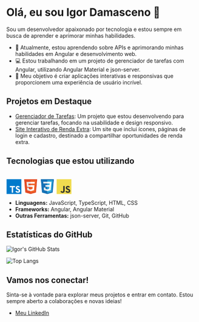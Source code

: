# Olá, eu sou Igor Damasceno 👋

 Sou um desenvolvedor apaixonado por tecnologia e estou sempre em busca de aprender e aprimorar minhas habilidades.

- 🌱 Atualmente, estou aprendendo sobre APIs e aprimorando minhas habilidades em Angular e desenvolvimento web.
- 💻 Estou trabalhando em um projeto de gerenciador de tarefas com Angular, utilizando Angular Material e json-server.
- 🎯 Meu objetivo é criar aplicações interativas e responsivas que proporcionem uma experiência de usuário incrível.

## Projetos em Destaque

- [Gerenciador de Tarefas](https://github.com/IgorDamasceno10/pagina-de-renda-renda-extra): Um projeto que estou desenvolvendo para gerenciar tarefas, focando na usabilidade e design responsivo.
- [Site Interativo de Renda Extra](https://github.com/IgorDamasceno10/pagina-de-renda-renda-extra): Um site que inclui ícones, páginas de login e cadastro, destinado a compartilhar oportunidades de renda extra.




## Tecnologias que estou utilizando

<div style="display: inline_block"><br>
  <img align="center" alt="TypeScript" height="40" width="40" src="https://raw.githubusercontent.com/devicons/devicon/master/icons/typescript/typescript-original.svg">
  <img align="center" alt="HTML" height="40" width="40" src="https://raw.githubusercontent.com/devicons/devicon/master/icons/html5/html5-original.svg">
  <img align="center" alt="CSS" height="40" width="40" src="https://raw.githubusercontent.com/devicons/devicon/master/icons/css3/css3-original.svg">
  <img align="center" alt="JavaScript" height="40" width="40" src="https://raw.githubusercontent.com/devicons/devicon/master/icons/javascript/javascript-original.svg">
</div>

- **Linguagens:** JavaScript, TypeScript, HTML, CSS
- **Frameworks:** Angular, Angular Material
- **Outras Ferramentas:** json-server, Git, GitHub

## Estatísticas do GitHub


![Igor's GitHub Stats](https://github-readme-stats.vercel.app/api?username=IgorDamasceno10&show_icons=true&theme=dracula)

![Top Langs](https://github-readme-stats.vercel.app/api/top-langs/?username=IgorDamasceno10&layout=compact&theme=dracula)


## Vamos nos conectar!

Sinta-se à vontade para explorar meus projetos e entrar em contato. Estou sempre aberto a colaborações e novas ideias!

- [Meu LinkedIn](https://www.linkedin.com/in/igor-damasceno-44a492313/)




